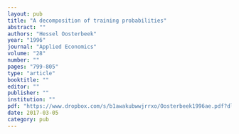 ```yaml
---
layout: pub
title: "A decomposition of training probabilities"
abstract: ""
authors: "Hessel Oosterbeek"
year: "1996"
journal: "Applied Economics"
volume: "28"
number: ""
pages: "799-805"
type: "article"
booktitle: ""
editor: ""
publisher: ""
institution: ""
pdf: "https://www.dropbox.com/s/b1awakubwwjrrxo/Oosterbeek1996ae.pdf?dl=0"
date: 2017-03-05
category: pub
---
```

